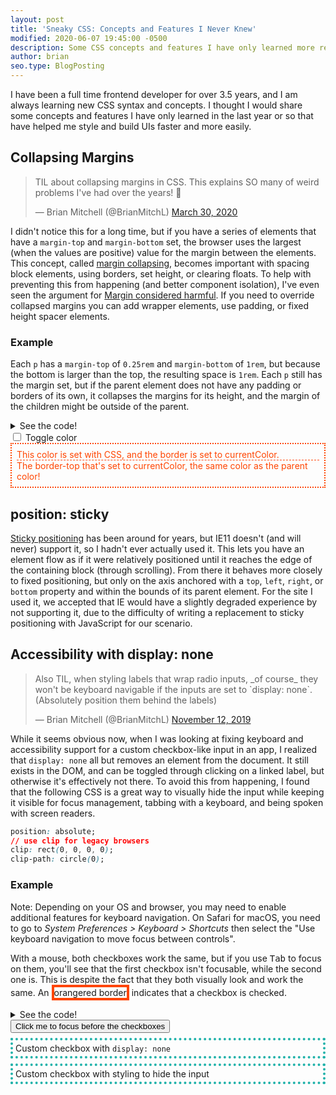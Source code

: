 ```yaml
---
layout: post
title: 'Sneaky CSS: Concepts and Features I Never Knew'
modified: 2020-06-07 19:45:00 -0500
description: Some CSS concepts and features I have only learned more recently.
author: brian
seo.type: BlogPosting
---
```


I have been a full time frontend developer for over 3.5 years, and I am always learning new CSS syntax and concepts. I thought I would share some concepts and features I have only learned in the last year or so that have helped me style and build UIs faster and more easily.

## Collapsing Margins

<div class="float-right">
  <blockquote class="twitter-tweet" data-dnt="true"><p lang="en" dir="ltr">TIL about collapsing margins in CSS. This explains SO many of weird problems I&#39;ve had over the years! 🤯</p>&mdash; Brian Mitchell (@BrianMitchL) <a href="https://twitter.com/BrianMitchL/status/1244749160751837186?ref_src=twsrc%5Etfw">March 30, 2020</a></blockquote> <script async src="https://platform.twitter.com/widgets.js" charset="utf-8"></script>
</div>

I didn't notice this for a long time, but if you have a series of elements that have a `margin-top` and `margin-bottom` set, the browser uses the largest (when the values are positive) value for the margin between the elements. This concept, called [margin collapsing](https://developer.mozilla.org/en-US/docs/Web/CSS/CSS_Box_Model/Mastering_margin_collapsing), becomes important with spacing block elements, using borders, set height, or clearing floats. To help with preventing this from happening (and better component isolation), I've even seen the argument for [Margin considered harmful](https://mxstbr.com/thoughts/margin). If you need to override collapsed margins you can add wrapper elements, use padding, or fixed height spacer elements.

### Example

Each `p` has a `margin-top` of `0.25rem` and `margin-bottom` of `1rem`, but because the bottom is larger than the top, the resulting space is `1rem`. Each `p` still has the margin set, but if the parent element does not have any padding or borders of its own, it collapses the margins for its height, and the margin of the children might be outside of the parent.

<details markdown="1">
  <summary markdown="span">See the code!</summary>
```html
<style rel="stylesheet" type="text/css">
  .collapsing-margins-example {
    background-color: yellow;
    color: black;
  }
  .collapsing-margins-example.add-padding {
    padding: 0.5rem;
  }
  .collapsing-margins-example p {
    margin-top: 0.25rem;
    margin-bottom: 1rem;
    background: lightsteelblue;
  }
  .collapsing-margins-example div {
    margin-top: 2rem;
    margin-bottom: 2rem;
    background: lightsalmon;
  }
</style>

This wrapper has no padding or border, so it's height uses the collapsed margins of the first and last elements.

<div class="collapsing-margins-example">
  <p>Paragraph</p>
  <p>Paragraph</p>
  <p>Paragraph</p>
</div>

This wrapper has a padding of `0.5rem`, so it's height uses the margins of its children.

<div class="collapsing-margins-example add-padding">
  <p>Paragraph</p>
  <p>Paragraph</p>
  <p>Paragraph</p>
</div>

Each `p` still has a `margin-top` of `0.25rem` and `margin-bottom` of `1rem`, but we introduce a `div` which has a `margin-top` and `margin-bottom` of `2rem`. Inside the `div`, because the bottom margin on the `p` is smaller, it collapses, and the resulting space is the `2rem` from the `div`.

<div class="collapsing-margins-example">
  <p>Paragraph</p>
  <p>Paragraph</p>
  <div>
    <p>Paragraph</p>
    <p>Paragraph</p>
  </div>
  <p>Paragraph</p>
</div>

```
</details>

<style rel="stylesheet" type="text/css">
  .collapsing-margins-example {
    background-color: yellow;
    color: black;
  }
  .collapsing-margins-example.add-padding {
    padding: 0.5rem;
  }
  .collapsing-margins-example p {
    margin-top: 0.25rem;
    margin-bottom: 1rem;
    background: lightsteelblue;
  }
  .collapsing-margins-example div {
    margin-top: 2rem;
    margin-bottom: 2rem;
    background: lightsalmon;
  }
</style>

This wrapper has no padding or border, so it's height uses the collapsed margins of the first and last elements.

<div class="collapsing-margins-example">
  <p>Paragraph</p>
  <p>Paragraph</p>
  <p>Paragraph</p>
</div>

This wrapper has a padding of `0.5rem`, so it's height uses the margins of its children.

<div class="collapsing-margins-example add-padding">
  <p>Paragraph</p>
  <p>Paragraph</p>
  <p>Paragraph</p>
</div>

Each `p` still has a `margin-top` of `0.25rem` and `margin-bottom` of `1rem`, but we introduce a `div` which has a `margin-top` and `margin-bottom` of `2rem`. Inside the `div`, because the bottom margin on the `p` is smaller, it collapses, and the resulting space is the `2rem` from the `div`.

<div class="collapsing-margins-example">
  <p>Paragraph</p>
  <p>Paragraph</p>
  <div>
    <p>Paragraph</p>
    <p>Paragraph</p>
  </div>
  <p>Paragraph</p>
</div>

## Stacking Contexts

This isn't as new of a concept to me, but it's so important I think it's worth calling out. Have you ever been working on a site and come across z-indexes of hundreds or thousands? It's wild, right? I've found that once I understood [stacking contexts](https://developer.mozilla.org/en-US/docs/Web/CSS/CSS_Positioning/Understanding_z_index/The_stacking_context) and how positioning works with `z-index` and DOM order, I almost never needed to use a `z-index` above `1` or `2` (unless I needed to override or stack on top of a 3rd party library that had it set very high). I can't think of a better example than the one on the MDN page linked above, check it out!

## focus-visible

The [`:focus-visible`](https://developer.mozilla.org/en-US/docs/Web/CSS/:focus-visible) pseudo selector is an [upcoming feature](https://drafts.csswg.org/selectors-4/#the-focus-visible-pseudo) that lets you style the focus state of an element differently based on how the user is interacting with the web page (mouse/tap vs keyboard). This lets you create focus rings around elements only when using the <kbd>Tab</kbd>, <kbd>Shift + Tab</kbd>, or arrow keys, while keeping the page clean from focus rings when interacting with a mouse. Browser support is not universal yet, but there is a wonderful [focus-visible polyfill](https://github.com/WICG/focus-visible) maintained by the Web Incubator Community Group which provides the feature in the form of a class or data attribute that you can use as a selector instead.

<blockquote class="twitter-tweet" data-dnt="true"><p lang="en" dir="ltr">Different browsers and OSes have different behavior for focusing buttons when clicking on them. How do you handle these differences? <a href="https://t.co/RVs1swlogE">https://t.co/RVs1swlogE</a></p>&mdash; Brian Mitchell (@BrianMitchL) <a href="https://twitter.com/BrianMitchL/status/1253039009283989504?ref_src=twsrc%5Etfw">April 22, 2020</a></blockquote> <script async src="https://platform.twitter.com/widgets.js" charset="utf-8"></script>

## currentColor

The [currentColor keyword](https://developer.mozilla.org/en-US/docs/Web/CSS/color_value#currentColor) is the value of the `color` property (you know, to set text color). This lets you use the value of `color` for other uses, like backgrounds, borders, shadows, etc. It becomes especially powerful when combined with things like setting border and SVG fill colors to match the text color of a button or other element that might change when a user interacts with it.

### Example

Toggle the checkbox to see that all colors change, even though we set the color property in only one place.

<details markdown="1">
  <summary markdown="span">See the code!</summary>
```html
<style rel="stylesheet" type="text/css">
  .currentcolor-example input ~ div {
    color: orangered;
    padding: 0.5rem;
  }
  .currentcolor-example input:checked ~ div {
    color: rebeccapurple;
  }
</style>
<div class="currentcolor-example">
  <input id="checkbox-0" type="checkbox">
  <label for="checkbox-0">Toggle color</label>
  <div style="border: 2px dotted currentColor;">
    This color is set with CSS, and the border is set to currentColor.
    <div style="border-top: 1px dashed currentColor;">
      The border-top that's set to currentColor, the same color as the parent color!
    </div>
  </div>
</div>
```
</details>

<style rel="stylesheet" type="text/css">
  .currentColor-example input ~ div {
    color: orangered;
    padding: 0.5rem;
  }
  .currentColor-example input:checked ~ div {
    color: rebeccapurple;
  }
</style>
<div class="currentColor-example">
  <input id="checkbox-0" type="checkbox">
  <label for="checkbox-0">Toggle color</label>
  <div style="border: 2px dotted currentColor;">
    This color is set with CSS, and the border is set to currentColor.
    <div style="border-top: 1px dashed currentColor;">
      The border-top that's set to currentColor, the same color as the parent color!
    </div>
  </div>
</div>

## position: sticky

[Sticky positioning](https://developer.mozilla.org/en-US/docs/Web/CSS/position#Sticky_positioning) has been around for years, but IE11 doesn't (and will never) support it, so I hadn't ever actually used it. This lets you have an element flow as if it were relatively positioned until it reaches the edge of the containing block (through scrolling). From there it behaves more closely to fixed positioning, but only on the axis anchored with a `top`, `left`, `right`, or `bottom` property and within the bounds of its parent element. For the site I used it, we accepted that IE would have a slightly degraded experience by not supporting it, due to the difficulty of writing a replacement to sticky positioning with JavaScript for our scenario.

## Accessibility with display: none

<div class="float-right">
  <blockquote class="twitter-tweet" data-dnt="true" data-theme="light"><p lang="en" dir="ltr">Also TIL, when styling labels that wrap radio inputs, _of course_ they won&#39;t be keyboard navigable if the inputs are set to `display: none`. (Absolutely position them behind the labels)</p>&mdash; Brian Mitchell (@BrianMitchL) <a href="https://twitter.com/BrianMitchL/status/1194044909428363264?ref_src=twsrc%5Etfw">November 12, 2019</a></blockquote> <script async src="https://platform.twitter.com/widgets.js" charset="utf-8"></script>
</div>

While it seems obvious now, when I was looking at fixing keyboard and accessibility support for a custom checkbox-like input in an app, I realized that `display: none` all but removes an element from the document. It still exists in the DOM, and can be toggled through clicking on a linked label, but otherwise it's effectively not there. To avoid this from happening, I found that the following CSS is a great way to visually hide the input while keeping it visible for focus management, tabbing with a keyboard, and being spoken with screen readers.

```css
position: absolute;
// use clip for legacy browsers
clip: rect(0, 0, 0, 0);
clip-path: circle(0);
```

### Example

Note: Depending on your OS and browser, you may need to enable additional features for keyboard navigation. On Safari for macOS, you need to go to _System Preferences > Keyboard > Shortcuts_ then select the "Use keyboard navigation to move focus between controls".

With a mouse, both checkboxes work the same, but if you use <kbd>Tab</kbd> to focus on them, you'll see that the first checkbox isn't focusable, while the second one is. This is despite the fact that they both visually look and work the same. An <span style="display:inline-block;border: 0.25rem solid orangered;">orangered border</span> indicates that a checkbox is checked.

<details markdown="1">
  <summary markdown="span">See the code!</summary>
  
```html
<style rel="stylesheet" type="text/css">
  .checkbox-example button {
    margin: 0 0 0.5rem;
  }
  .checkbox-example input {
    margin: 0;
    padding: 0;
    cursor: pointer;
  }
  .checkbox-example input + label {
    transition: none;
    display: block;
    border: 0.25rem dotted lightseagreen;
    padding: 0.25rem;
    margin: 0 0 0.5rem;
    cursor: pointer;
    -webkit-user-select: none;
    user-select: none;
  }
  .checkbox-example input:focus + label {
    outline: dodgerblue solid 0.25rem;
    outline-offset: 0.25rem;
  }
  .checkbox-example input:checked + label {
    border: 0.25rem solid orangered;
  }
  .checkbox-example input#checkbox-1 {
    display: none;
  }
  .checkbox-example input#checkbox-2 {
    position: absolute;
    // use clip for legacy browsers
    clip: rect(0, 0, 0, 0);
    clip-path: circle(0);
  }
</style>

<div class="checkbox-example">
  <button>Click me to focus before the checkboxes</button>
  <input id="checkbox-1" type="checkbox" />
  <label for="checkbox-1">Custom checkbox with <code>display: none</code></label>
  <input id="checkbox-2" type="checkbox" />
  <label for="checkbox-2">Custom checkbox with styling to hide the input</label>
</div>
  ```
</details>

<style rel="stylesheet" type="text/css">
  .checkbox-example button {
    margin: 0 0 0.5rem;
  }
  .checkbox-example input {
    margin: 0;
    padding: 0;
    cursor: pointer;
  }
  .checkbox-example input + label {
    transition: none;
    display: block;
    border: 0.25rem dotted lightseagreen;
    padding: 0.25rem;
    margin: 0 0 0.5rem;
    cursor: pointer;
    -webkit-user-select: none;
    user-select: none;
  }
  .checkbox-example input:focus + label {
    outline: dodgerblue solid 0.25rem;
    outline-offset: 0.25rem;
  }
  .checkbox-example input:checked + label {
    border: 0.25rem solid orangered;
  }
  .checkbox-example input#checkbox-1 {
    display: none;
  }
  .checkbox-example input#checkbox-2 {
    position: absolute;
    // use clip for legacy browsers
    clip: rect(0, 0, 0, 0);
    clip-path: circle(0);
  }
</style>

<div class="checkbox-example">
  <button>Click me to focus before the checkboxes</button>
  <input id="checkbox-1" type="checkbox" />
  <label for="checkbox-1">Custom checkbox with <code>display: none</code></label>
  <input id="checkbox-2" type="checkbox" />
  <label for="checkbox-2">Custom checkbox with styling to hide the input</label>
</div>
